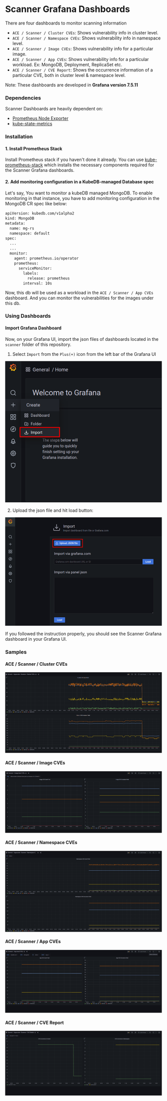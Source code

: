 # Scanner Grafana Dashboards

There are four dashboards to monitor scanning information

- `ACE / Scanner / Cluster CVEs`: Shows vulnerability info in cluster level.
- `ACE / Scanner / Namespace CVEs`: Shows vulnerability info in namespace level.
- `ACE / Scanner / Image CVEs`: Shows vulnerability info for a particular image.
- `ACE / Scanner / App CVEs`: Shows vulnerability info for a particular workload. Ex: MongoDB, Deployment, ReplicaSet etc.
- `ACE / Scanner / CVE Report`: Shows the occurrence information of a particular CVE, both in cluster level & namespace level.

Note: These dashboards are developed in **Grafana version 7.5.11**

### Dependencies

Scanner Dashboards are heavily dependent on:

- [Prometheus Node Exporter](https://github.com/prometheus/node_exporter)
- [kube-state-metrics](https://github.com/kubernetes/kube-state-metrics)


### Installation

#### 1. Install Prometheus Stack

Install Prometheus stack if you haven't done it already. You can use [kube-prometheus-stack](https://artifacthub.io/packages/helm/prometheus-community/kube-prometheus-stack) which installs the necessary components required for the Scanner Grafana dashboards.

#### 2. Add monitoring configuration in a KubeDB-managed Database spec

Let's say, You want to monitor a kubeDB managed MongoDB. To enable monitoring in that instance, you have to add monitoring configuration in the MongoDB CR spec like below:

```
apiVersion: kubedb.com/v1alpha2
kind: MongoDB
metadata:
  name: mg-rs
  namespace: default
spec:
  ...
  ...
  monitor:
    agent: prometheus.io/operator
    prometheus:
      serviceMonitor:
        labels:
          release: prometheus
        interval: 10s
```
Now, this db will be used as a workload in the `ACE / Scanner / App CVEs` dashboard. And you can monitor the vulnerabilities for the images under this db.

### Using Dashboards

#### Import Grafana Dashboard

Now, on your Grafana UI, import the json files of dashboards located in the `scanner` folder of this repository.


1. Select `Import` from the `Plus(+)` icon from the left bar of the Grafana UI

![Import New Dashboard](/scanner/images/import_dashboard_1.png)

2. Upload the json file and hit load button:

![Upload Dashboard JSON](/scanner/images/import_dashboard_2.png)


If you followed the instruction properly, you should see the Scanner Grafana dashboard in your Grafana UI.

### Samples

####  ACE / Scanner / Cluster CVEs

![ACE / Scanner / Cluster CVEs](/scanner/images/cluster-level-cves.png)

####  ACE / Scanner / Image CVEs

![ACE / Scanner / Image CVEs](/scanner/images/image-level-cves.png)


####  ACE / Scanner / Namespace CVEs

![ACE / Scanner / Namespace CVEs](/scanner/images/namespace-level-cves.png)

####  ACE / Scanner / App CVEs

![ACE / Scanner / App CVEs](/scanner/images/app-level-cves.png)

#### ACE / Scanner / CVE Report
![ACE / Scanner / CVE Report](/scanner/images/cve-details.png)
